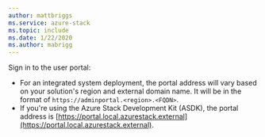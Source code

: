 ```yaml
---
author: mattbriggs
ms.service: azure-stack 
ms.topic: include
ms.date: 1/22/2020
ms.author: mabrigg
---
```


Sign in to the user portal: 

* For an integrated system deployment, the portal address will vary based on your solution's region and external domain name. It will be in the format of `https://adminportal.<region>.<FQDN>`.
* If you're using the Azure Stack Development Kit (ASDK), the portal address is [https://portal.local.azurestack.external](https://portal.local.azurestack.external).